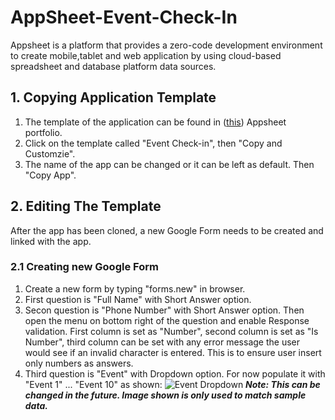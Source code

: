 # AppSheet-Event-Check-In
Appsheet is a platform that provides a zero-code development environment to create mobile,tablet and web application by using cloud-based spreadsheet and database platform data sources.

## 1. Copying Application Template
1. The template of the application can be found in ([this](https://www.appsheet.com/portfolio/230623858)) Appsheet portfolio.
2. Click on the template called "Event Check-in", then "Copy and Customzie".
3. The name of the app can be changed or it can be left as default. Then "Copy App".

## 2. Editing The Template
After the app has been cloned, a new Google Form needs to be created and linked with the app.

### 2.1 Creating new Google Form
1. Create a new form by typing "forms.new" in browser.
2. First question is "Full Name" with Short Answer option.
3. Secon question is "Phone Number" with Short Answer option. Then open the menu on bottom right of the question and enable Response validation. First column is set as "Number", second column is set as "Is Number", third column can be set with any error message the user would see if an invalid character is entered. This is to ensure user insert only numbers as answers.
4. Third question is "Event" with Dropdown option. For now populate it with "Event 1" ... "Event 10" as shown: 
![Event Dropdown](https://user-images.githubusercontent.com/83544530/188844431-812a594d-b120-437d-8583-993c19cdc294.PNG)
***Note: This can be changed in the future. Image shown is only used to match sample data.***

